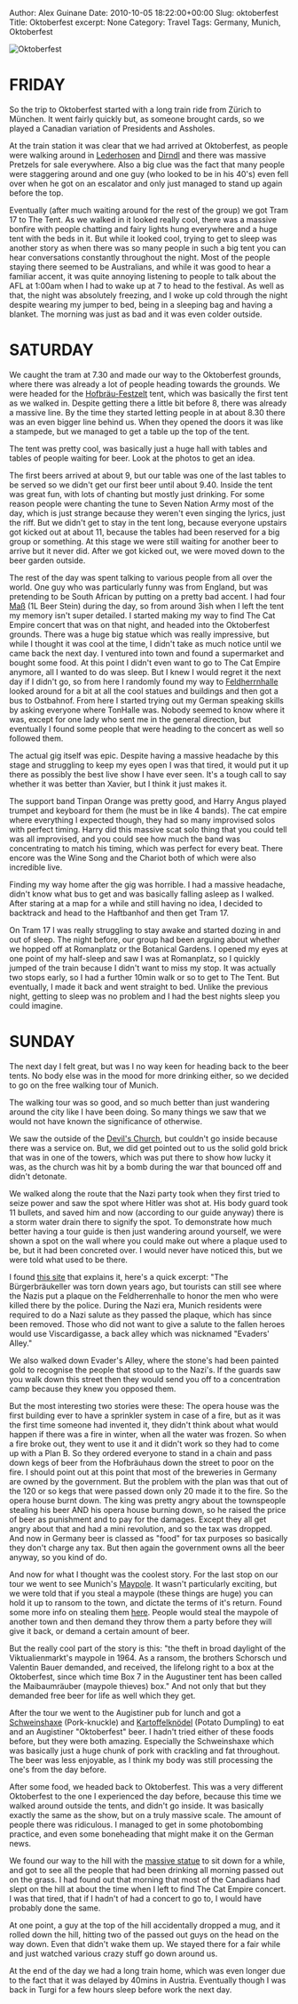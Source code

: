 Author: Alex Guinane
Date: 2010-10-05 18:22:00+00:00
Slug: oktoberfest
Title: Oktoberfest
excerpt: None
Category: Travel
Tags: Germany, Munich, Oktoberfest

![Oktoberfest](/images/2010/2010-10-05-oktoberfest/p1040660.jpg)



# FRIDAY


So the trip to Oktoberfest started with a long train ride from Zürich to München. It went fairly quickly but, as someone brought cards, so we played a Canadian variation of Presidents and Assholes.

At the train station it was clear that we had arrived at Oktoberfest, as people were walking around in [Lederhosen](http://en.wikipedia.org/wiki/Lederhosen) and [Dirndl](http://en.wikipedia.org/wiki/Dirndl) and there was massive Pretzels for sale everywhere. Also a big clue was the fact that many people were staggering around and one guy (who looked to be in his 40's) even fell over when he got on an escalator and only just managed to stand up again before the top.

Eventually (after much waiting around for the rest of the group) we got Tram 17 to The Tent. As we walked in it looked really cool, there was a massive bonfire with people chatting and fairy lights hung everywhere and a huge tent with the beds in it. But while it looked cool, trying to get to sleep was another story as when there was so many people in such a big tent you can hear conversations constantly throughout the night. Most of the people staying there seemed to be Australians, and while it was good to hear a familiar accent, it was quite annoying listening to people to talk about the AFL at 1:00am when I had to wake up at 7 to head to the festival. As well as that, the night was absolutely freezing, and I woke up cold through the night despite wearing my jumper to bed, being in a sleeping bag and having a blanket. The morning was just as bad and it was even colder outside.


# SATURDAY


We caught the tram at 7.30 and made our way to the Oktoberfest grounds, where there was already a lot of people heading towards the grounds. We were headed for the [Hofbräu-Festzelt](http://en.wikipedia.org/wiki/Hofbräu-Festzelt) tent, which was basically the first tent as we walked in. Despite getting there a little bit before 8, there was already a massive line. By the time they started letting people in at about 8.30 there was an even bigger line behind us. When they opened the doors it was like a stampede, but we managed to get a table up the top of the tent.

The tent was pretty cool, was basically just a huge hall with tables and tables of people waiting for beer. Look at the photos to get an idea.

The first beers arrived at about 9, but our table was one of the last tables to be served so we didn't get our first beer until about 9.40. Inside the tent was great fun, with lots of chanting but mostly just drinking. For some reason people were chanting the tune to Seven Nation Army most of the day, which is just strange because they weren't even singing the lyrics, just the riff. But we didn't get to stay in the tent long, because everyone upstairs got kicked out at about 11, because the tables had been reserved for a big group or something. At this stage we were still waiting for another beer to arrive but it never did. After we got kicked out, we were moved down to the beer garden outside.

The rest of the day was spent talking to various people from all over the world. One guy who was particularly funny was from England, but was pretending to be South African by putting on a pretty bad accent. I had four [Maß](http://en.wikipedia.org/wiki/Maß) (1L Beer Stein) during the day, so from around 3ish when I left the tent my memory isn't super detailed. I started making my way to find The Cat Empire concert that was on that night, and headed into the Oktoberfest grounds. There was a huge big statue which was really impressive, but while I thought it was cool at the time, I didn't take as much notice until we came back the next day. I ventured into town and found a supermarket and bought some food. At this point I didn't even want to go to The Cat Empire anymore, all I wanted to do was sleep. But I knew I would regret it the next day if I didn't go, so from here I randomly found my way to [Feldherrnhalle](http://en.wikipedia.org/wiki/Feldherrnhalle) looked around for a bit at all the cool statues and buildings and then got a bus to Ostbahnof. From here I started trying out my German speaking skills by asking everyone where TonHalle was. Nobody seemed to know where it was, except for one lady who sent me in the general direction, but eventually I found some people that were heading to the concert as well so followed them.

The actual gig itself was epic. Despite having a massive headache by this stage and struggling to keep my eyes open I was that tired, it would put it up there as possibly the best live show I have ever seen. It's a tough call to say whether it was better than Xavier, but I think it just makes it.

The support band Tinpan Orange was pretty good, and Harry Angus played trumpet and keyboard for them (he must be in like 4 bands). The cat empire where everything I expected though, they had so many improvised solos with perfect timing. Harry did this massive scat solo thing that you could tell was all improvised, and you could see how much the band was concentrating to match his timing, which was perfect for every beat. There encore was the Wine Song and the Chariot both of which were also incredible live.

Finding my way home after the gig was horrible. I had a massive headache, didn't know what bus to get and was basically falling asleep as I walked. After staring at a map for a while and still having no idea, I decided to backtrack and head to the Haftbanhof and then get Tram 17.

On Tram 17 I was really struggling to stay awake and started dozing in and out of sleep. The night before, our group had been arguing about whether we hopped off at Romanplatz or the Botanical Gardens. I opened my eyes at one point of my half-sleep and saw I was at Romanplatz, so I quickly jumped of the train because I didn't want to miss my stop. It was actually two stops early, so I had a further 10min walk or so to get to The Tent. But eventually, I made it back and went straight to bed. Unlike the previous night, getting to sleep was no problem and I had the best nights sleep you could imagine.


# SUNDAY


The next day I felt great, but was I no way keen for heading back to the beer tents. No body else was in the mood for more drinking either, so we decided to go on the free walking tour of Munich.

The walking tour was so good, and so much better than just wandering around the city like I have been doing. So many things we saw that we would not have known the significance of otherwise.

We saw the outside of the [Devil's Church](http://en.wikipedia.org/wiki/Munich_Frauenkirche), but couldn't go inside because there was a service on. But, we did get pointed out to us the solid gold brick that was in one of the towers, which was put there to show how lucky it was, as the church was hit by a bomb during the war that bounced off and didn't detonate.

We walked along the route that the Nazi party took when they first tried to seize power and saw the spot where Hitler was shot at. His body guard took 11 bullets, and saved him and now (according to our guide anyway) there is a storm water drain there to signify the spot. To demonstrate how much better having a tour guide is then just wandering around yourself, we were shown a spot on the wall where you could make out where a plaque used to be, but it had been concreted over. I would never have noticed this, but we were told what used to be there.

I found [this site](http://www.scrapbookpages.com/Munich/Feldherrenhalle.html) that explains it, here's a quick excerpt:
"The Bürgerbräukeller was torn down years ago, but tourists can still see where the Nazis put a plaque on the Feldherrenhalle to honor the men who were killed there by the police. During the Nazi era, Munich residents were required to do a Nazi salute as they passed the plaque, which has since been removed. Those who did not want to give a salute to the fallen heroes would use Viscardigasse, a back alley which was nicknamed "Evaders' Alley."

We also walked down Evader's Alley, where the stone's had been painted gold to recognise the people that stood up to the Nazi's. If the guards saw you walk down this street then they would send you off to a concentration camp because they knew you opposed them.

But the most interesting two stories were these:
The opera house was the first building ever to have a sprinkler system in case of a fire, but as it was the first time someone had invented it, they didn't think about what would happen if there was a fire in winter, when all the water was frozen. So when a fire broke out, they went to use it and it didn't work so they had to come up with a Plan B. So they ordered everyone to stand in a chain and pass down kegs of beer from the Hofbräuhaus down the street to poor on the fire. I should point out at this point that most of the breweries in Germany are owned by the government. But the problem with the plan was that out of the 120 or so kegs that were passed down only 20 made it to the fire. So the opera house burnt down. The king was pretty angry about the townspeople stealing his beer AND his opera house burning down, so he raised the price of beer as punishment and to pay for the damages. Except they all get angry about that and had a mini revolution, and so the tax was dropped. And now in Germany beer is classed as "food" for tax purposes so basically they don't charge any tax. But then again the government owns all the beer anyway, so you kind of do.

And now for what I thought was the coolest story. For the last stop on our tour we went to see Munich's [Maypole](http://en.wikipedia.org/wiki/Maypole#Germany_and_Austria). It wasn't particularly exciting, but we were told that if you steal a maypole (these things are huge) you can hold it up to ransom to the town, and dictate the terms of it's return. Found some more info on stealing them [here](http://www.lewrockwell.com/barnhart/barnhart11.html). People would steal the maypole of another town and then demand they throw them a party before they will give it back, or demand a certain amount of beer.

But the really cool part of the story is this: "the theft in broad daylight of the Viktualienmarkt's maypole in 1964. As a ransom, the brothers Schorsch und Valentin Bauer demanded, and received, the lifelong right to a box at the Oktoberfest, since which time Box 7 in the Augustiner tent has been called the Maibaumräuber (maypole thieves) box." And not only that but they demanded free beer for life as well which they get.

After the tour we went to the Augistiner pub for lunch and got a [Schweinshaxe](http://en.wikipedia.org/wiki/Schweinshaxe) (Pork-knuckle) and [Kartoffelknödel](http://en.wikipedia.org/wiki/Knödel) (Potato Dumpling) to eat and an Augistiner "Oktoberfest" beer. I hadn't tried either of these foods before, but they were both amazing. Especially the Schweinshaxe which was basically just a huge chunk of pork with crackling and fat throughout. The beer was less enjoyable, as I think my body was still processing the one's from the day before.

After some food, we headed back to Oktoberfest. This was a very different Oktoberfest to the one I experienced the day before, because this time we walked around outside the tents, and didn't go inside. It was basically exactly the same as the show, but on a truly massive scale. The amount of people there was ridiculous. I managed to get in some photobombing practice, and even some boneheading that might make it on the German news.

We found our way to the hill with the [massive statue](http://en.wikipedia.org/wiki/Bavaria_statue) to sit down for a while, and got to see all the people that had been drinking all morning passed out on the grass. I had found out that morning that most of the Canadians had slept on the hill at about the time when I left to find The Cat Empire concert. I was that tired, that if I hadn't of had a concert to go to, I would have probably done the same.

At one point, a guy at the top of the hill accidentally dropped a mug, and it rolled down the hill, hitting two of the passed out guys on the head on the way down. Even that didn't wake them up. We stayed there for a fair while and just watched various crazy stuff go down around us.

At the end of the day we had a long train home, which was even longer due to the fact that it was delayed by 40mins in Austria. Eventually though I was back in Turgi for a few hours sleep before work the next day.
